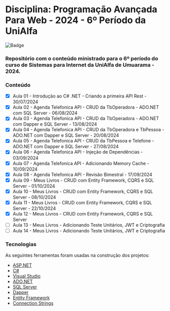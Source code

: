 # Disciplina: Programação Avançada Para Web - 2024 - 6º Período da UniAlfa

![Badge](https://img.shields.io/badge/Marcos%20Dias%20Vendramini-ASP.NET%20C%23-red)

### Repositório com o conteúdo ministrado para o 6º período do curso de Sistemas para Internet da UniAlfa de Umuarama - 2024.

### Conteúdo

- [x] Aula 01 - Introdução ao C# .NET - Criando a primeira API Rest - 30/07/2024
- [x] Aula 02 - Agenda Telefonica API - CRUD da TbOperadora - ADO.NET com SQL Server - 06/08/2024
- [x] Aula 03 - Agenda Telefonica API - CRUD da TbOperadora - ADO.NET com Dapper e SQL Server - 13/08/2024
- [x] Aula 04 - Agenda Telefonica API - CRUD da TbOperadora e TbPessoa - ADO.NET com Dapper e SQL Server - 20/08/2024
- [x] Aula 05 - Agenda Telefonica API - CRUD da TbPessoa e Telefone - ADO.NET com Dapper e SQL Server - 27/08/2024
- [x] Aula 06 - Agenda Telefonica API - Injeção de Dependências - 03/09/2024
- [x] Aula 07 - Agenda Telefonica API - Adicionando Memory Cache - 10/09/2024
- [x] Aula 08 - Agenda Telefonica API - Revisão Bimestral - 17/09/2024
- [x] Aula 09 - Meus Livros - CRUD com Entity Framework, CQRS e SQL Server - 01/10/2024
- [x] Aula 10 - Meus Livros - CRUD com Entity Framework, CQRS e SQL Server - 08/10/2024
- [x] Aula 11 - Meus Livros - CRUD com Entity Framework, CQRS e SQL Server - 22/10/2024
- [x] Aula 12 - Meus Livros - CRUD com Entity Framework, CQRS e SQL Server
- [ ] Aula 13 - Meus Livros - Adicionando Teste Unitários, JWT e Criptografia
- [ ] Aula 14 - Meus Livros - Adicionando Teste Unitários, JWT e Criptografia

### Tecnologias

As seguintes ferramentas foram usadas na construção dos projetos:

- [ASP.NET](https://dotnet.microsoft.com/apps/aspnet)
- [C#](https://docs.microsoft.com/pt-br/dotnet/csharp/)
- [Visual Studio](https://visualstudio.microsoft.com/pt-br/)
- [ADO.NET](https://docs.microsoft.com/pt-br/dotnet/framework/data/adonet/)
- [SQL Server](https://www.microsoft.com/pt-br/sql-server/sql-server-downloads)
- [Dapper](https://github.com/DapperLib/Dapper)
- [Entity Framework](https://docs.microsoft.com/pt-br/ef/)
- [Connection Strings](https://www.connectionstrings.com/)
